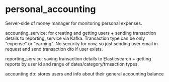 # personal_accounting
Server-side of money manager for monitoring personal expenses.

accounting_service: for creating and getting users + sending transaction details to reporting_service via Kafka. 
Transaction type can be only "expense" or "earning".
No security for now, so just sending user email in request and send transaction dto if user exists.

reporting_service: saving transaction details to Elasticsearch + getting reports by user id and range of dates/category/trnsaction types.

accounting db: stores users and info about their general accounting balance
